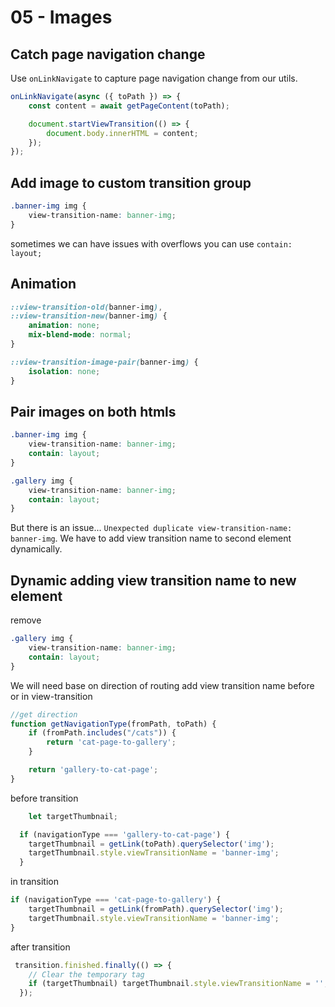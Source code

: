 # 05 - Images

## Catch page navigation change
Use `onLinkNavigate` to capture page navigation change from our utils.

```js
onLinkNavigate(async ({ toPath }) => {
    const content = await getPageContent(toPath);

    document.startViewTransition(() => {
        document.body.innerHTML = content;
    });
});
```

## Add image to custom transition group
```css
.banner-img img {
    view-transition-name: banner-img;
}
```

sometimes we can have issues with overflows you can use `contain: layout;`

## Animation
```css
::view-transition-old(banner-img),
::view-transition-new(banner-img) {
    animation: none;
    mix-blend-mode: normal;
}

::view-transition-image-pair(banner-img) {
    isolation: none;
}
```


## Pair images on both htmls
```css
.banner-img img {
    view-transition-name: banner-img;
    contain: layout;
}

.gallery img {
    view-transition-name: banner-img;
    contain: layout;
}
```

But there is an issue...
`Unexpected duplicate view-transition-name: banner-img`. We have to add view transition name to second element dynamically.

## Dynamic adding view transition name to new element
remove 
```css
.gallery img {
    view-transition-name: banner-img;
    contain: layout;
}
```

We will need base on direction of routing add view transition name before or in view-transition
```js
//get direction
function getNavigationType(fromPath, toPath) {
    if (fromPath.includes("/cats")) {
        return 'cat-page-to-gallery';
    }

    return 'gallery-to-cat-page';
}
```

before transition
```js
    let targetThumbnail;

  if (navigationType === 'gallery-to-cat-page') {
    targetThumbnail = getLink(toPath).querySelector('img');
    targetThumbnail.style.viewTransitionName = 'banner-img';
  }
```

in transition
```js
if (navigationType === 'cat-page-to-gallery') {
    targetThumbnail = getLink(fromPath).querySelector('img');
    targetThumbnail.style.viewTransitionName = 'banner-img';
}
```

after transition
```js
 transition.finished.finally(() => {
    // Clear the temporary tag
    if (targetThumbnail) targetThumbnail.style.viewTransitionName = '';
  });
```
